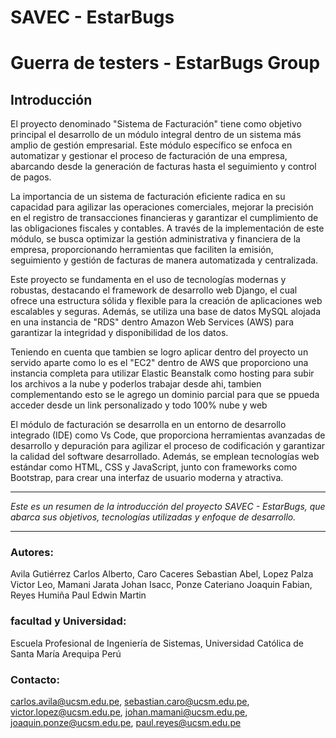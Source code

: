 # SAVEC - EstarBugs
# Guerra de testers - EstarBugs Group

## Introducción

El proyecto denominado "Sistema de Facturación" tiene como objetivo principal el desarrollo de un módulo integral dentro de un sistema más amplio de gestión empresarial. Este módulo específico se enfoca en automatizar y gestionar el proceso de facturación de una empresa, abarcando desde la generación de facturas hasta el seguimiento y control de pagos.

La importancia de un sistema de facturación eficiente radica en su capacidad para agilizar las operaciones comerciales, mejorar la precisión en el registro de transacciones financieras y garantizar el cumplimiento de las obligaciones fiscales y contables. A través de la implementación de este módulo, se busca optimizar la gestión administrativa y financiera de la empresa, proporcionando herramientas que faciliten la emisión, seguimiento y gestión de facturas de manera automatizada y centralizada.

Este proyecto se fundamenta en el uso de tecnologías modernas y robustas, destacando el framework de desarrollo web Django, el cual ofrece una estructura sólida y flexible para la creación de aplicaciones web escalables y seguras. Además, se utiliza una base de datos MySQL alojada en una instancia de "RDS" dentro Amazon Web Services (AWS) para garantizar la integridad y disponibilidad de los datos.

Teniendo en cuenta que tambien se logro aplicar dentro del proyecto un servido aparte como lo es el "EC2" dentro de AWS que proporciono una instancia completa para utilizar Elastic Beanstalk como hosting para subir los archivos a la nube y poderlos trabajar desde ahi, tambien complementando esto se le agrego un dominio parcial para que se ppueda acceder desde un link personalizado y todo 100% nube y web

El módulo de facturación se desarrolla en un entorno de desarrollo integrado (IDE) como Vs Code, que proporciona herramientas avanzadas de desarrollo y depuración para agilizar el proceso de codificación y garantizar la calidad del software desarrollado. Además, se emplean tecnologías web estándar como HTML, CSS y JavaScript, junto con frameworks como Bootstrap, para crear una interfaz de usuario moderna y atractiva.

---

*Este es un resumen de la introducción del proyecto SAVEC - EstarBugs, que abarca sus objetivos, tecnologías utilizadas y enfoque de desarrollo.*


---
### Autores: 
Avila Gutiérrez Carlos Alberto, Caro Caceres Sebastian Abel, Lopez Palza Victor Leo, Mamani Jarata Johan Isacc, Ponze Cateriano Joaquin Fabian, Reyes Humiña Paul Edwin Martin
### facultad y Universidad:
Escuela Profesional de Ingeniería de Sistemas, Universidad Católica de Santa María Arequipa Perú
### Contacto: 
carlos.avila@ucsm.edu.pe, sebastian.caro@ucsm.edu.pe, victor.lopez@ucsm.edu.pe, johan.mamani@ucsm.edu.pe, joaquin.ponze@ucsm.edu.pe, paul.reyes@ucsm.edu.pe

